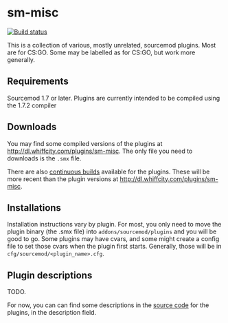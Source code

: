 sm-misc
===========================

[![Build status](http://ci.splewis.net/job/sm-misc/badge/icon)](http://ci.splewis.net/job/sm-misc/)

This is a collection of various, mostly unrelated, sourcemod plugins. Most are for CS:GO. Some may be labelled as for CS:GO, but work more generally.

## Requirements

Sourcemod 1.7 or later. Plugins are currently intended to be compiled using the 1.7.2 compiler

## Downloads

You may find some compiled versions of the plugins at http://dl.whiffcity.com/plugins/sm-misc. The only file you need to downloads is the `.smx` file.

There are also [continuous builds](http://ci.splewis.net/job/sm-misc/lastSuccessfulBuild/) available for the plugins. These will be more recent than the plugin versions at http://dl.whiffcity.com/plugins/sm-misc.

## Installations

Installation instructions vary by plugin. For most, you only need to move the plugin binary (the .smx file) into ``addons/sourcemod/plugins`` and you will be good to go. Some plugins may have cvars, and some might create a config file to set those cvars when the plugin first starts. Generally, those will be in ``cfg/sourcemod/<plugin_name>.cfg``.

## Plugin descriptions

TODO.

For now, you can can find some descriptions in the [source code](https://github.com/splewis/sm-misc/scripting) for the plugins, in the description field.
